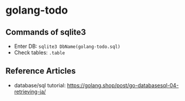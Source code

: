 # golang-todo


## Commands of sqlite3
- Enter DB: `sqlite3 DbName(golang-todo.sql)`
- Check tables: `.table`

## Reference Articles
- database/sql tutorial: https://golang.shop/post/go-databasesql-04-retrieving-ja/